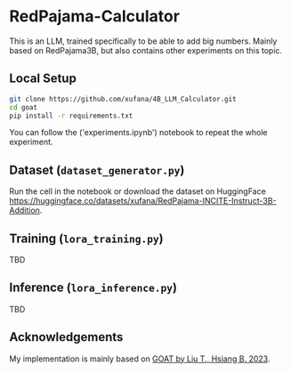 # RedPajama-Calculator

This is an LLM, trained specifically to be able to add big numbers. Mainly based on RedPajama3B, but also contains other experiments on this topic.

## Local Setup

``` bash
git clone https://github.com/xufana/4B_LLM_Calculator.git 
cd goat
pip install -r requirements.txt
```

You can follow the ('experiments.ipynb') notebook to repeat the whole experiment.

## Dataset (`dataset_generator.py`)

Run the cell in the notebook or download the dataset on HuggingFace https://huggingface.co/datasets/xufana/RedPajama-INCITE-Instruct-3B-Addition.

## Training (`lora_training.py`)
TBD

## Inference (`lora_inference.py`)
TBD

## Acknowledgements
My implementation is mainly based on [GOAT by Liu T., Hsiang B. 2023](https://arxiv.org/pdf/2305.14201.pdf).